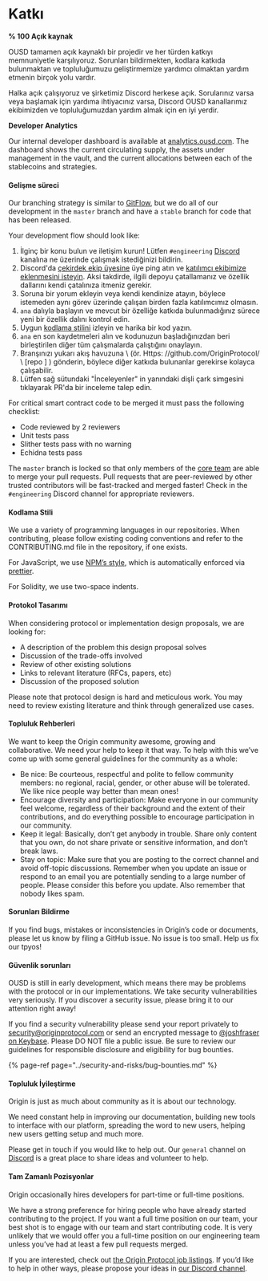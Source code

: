 # Katkı

**% 100 Açık kaynak**

OUSD tamamen açık kaynaklı bir projedir ve her türden katkıyı memnuniyetle karşılıyoruz. Sorunları bildirmekten, kodlara katkıda bulunmaktan ve topluluğumuzu geliştirmemize yardımcı olmaktan yardım etmenin birçok yolu vardır.

Halka açık çalışıyoruz ve şirketimiz Discord herkese açık. Sorularınız varsa veya başlamak için yardıma ihtiyacınız varsa, Discord OUSD kanallarımız ekibimizden ve topluluğumuzdan yardım almak için en iyi yerdir.

**Developer Analytics**

Our internal developer dashboard is available at [analytics.ousd.com](https://analytics.ousd.com). The dashboard shows the current circulating supply, the assets under management in the vault, and the current allocations between each of the stablecoins and strategies.

#### Gelişme süreci

Our branching strategy is similar to [GitFlow](http://nvie.com/posts/a-successful-git-branching-model/), but we do all of our development in the `master` branch and have a `stable` branch for code that has been released.

Your development flow should look like:

1. İlginç bir konu bulun ve iletişim kurun! Lütfen `#engineering` [Discord](https://discord.gg/jyxpUSe) kanalına ne üzerinde çalışmak istediğinizi bildirin.
2. Discord'da [çekirdek ekip üyesine](https://github.com/orgs/OriginProtocol/teams/core/members) üye ping atın ve [katılımcı ekibimize eklenmesini isteyin](https://github.com/orgs/OriginProtocol/teams/contributors). Aksi takdirde, ilgili depoyu çatallamanız ve özellik dallarını kendi çatalınıza itmeniz gerekir.
3. Soruna bir yorum ekleyin veya kendi kendinize atayın, böylece istemeden aynı görev üzerinde çalışan birden fazla katılımcımız olmasın.
4. `ana` dalıyla başlayın ve mevcut bir özelliğe katkıda bulunmadığınız sürece yeni bir özellik dalını kontrol edin.
5. Uygun [kodlama stilini](https://docs.originprotocol.com/guides/getting_started/contributing.html#contributing-email-coding-style) izleyin ve harika bir kod yazın.
6. `ana` en son kaydetmeleri alın ve kodunuzun başladığınızdan beri birleştirilen diğer tüm çalışmalarda çalıştığını onaylayın.
7. Branşınızı yukarı akış havuzuna \ (ör. Https: //github.com/OriginProtocol/ \ [repo \] \) gönderin, böylece diğer katkıda bulunanlar gerekirse kolayca çalışabilir.
8. Lütfen sağ sütundaki "İnceleyenler" in yanındaki dişli çark simgesini tıklayarak PR'da bir inceleme talep edin.

For critical smart contract code to be merged it must pass the following checklist:

*  Code reviewed by 2 reviewers
*  Unit tests pass
*  Slither tests pass with no warning
*  Echidna tests pass

The `master` branch is locked so that only members of the [core team](https://github.com/orgs/OriginProtocol/teams/core) are able to merge your pull requests. Pull requests that are peer-reviewed by other trusted contributors will be fast-tracked and merged faster! Check in the `#engineering` Discord channel for appropriate reviewers.

#### Kodlama Stili

We use a variety of programming languages in our repositories. When contributing, please follow existing coding conventions and refer to the CONTRIBUTING.md file in the repository, if one exists.

For JavaScript, we use [NPM’s style](https://docs.npmjs.com/misc/coding-style), which is automatically enforced via [prettier](https://prettier.io/).

For Solidity, we use two-space indents.

#### Protokol Tasarımı

When considering protocol or implementation design proposals, we are looking for:

* A description of the problem this design proposal solves
* Discussion of the trade-offs involved
* Review of other existing solutions
* Links to relevant literature \(RFCs, papers, etc\)
* Discussion of the proposed solution

Please note that protocol design is hard and meticulous work. You may need to review existing literature and think through generalized use cases.

#### Topluluk Rehberleri

We want to keep the Origin community awesome, growing and collaborative. We need your help to keep it that way. To help with this we’ve come up with some general guidelines for the community as a whole:

* Be nice: Be courteous, respectful and polite to fellow community members: no regional, racial, gender, or other abuse will be tolerated. We like nice people way better than mean ones!
* Encourage diversity and participation: Make everyone in our community feel welcome, regardless of their background and the extent of their contributions, and do everything possible to encourage participation in our community.
* Keep it legal: Basically, don’t get anybody in trouble. Share only content that you own, do not share private or sensitive information, and don’t break laws.
* Stay on topic: Make sure that you are posting to the correct channel and avoid off-topic discussions. Remember when you update an issue or respond to an email you are potentially sending to a large number of people. Please consider this before you update. Also remember that nobody likes spam.

#### Sorunları Bildirme

If you find bugs, mistakes or inconsistencies in Origin’s code or documents, please let us know by filing a GitHub issue. No issue is too small. Help us fix our tpyos!

#### Güvenlik sorunları

OUSD is still in early development, which means there may be problems with the protocol or in our implementations. We take security vulnerabilities very seriously. If you discover a security issue, please bring it to our attention right away!

If you find a security vulnerability please send your report privately to [security@originprotocol.com](mailto:security@originprotocol.com) or send an encrypted message to [@joshfraser on Keybase](https://keybase.io/joshfraser). Please DO NOT file a public issue. Be sure to review our guidelines for responsible disclosure and eligibility for bug bounties.

{% page-ref page="../security-and-risks/bug-bounties.md" %}

#### **Topluluk İyileştirme**

Origin is just as much about community as it is about our technology.

We need constant help in improving our documentation, building new tools to interface with our platform, spreading the word to new users, helping new users getting setup and much more.

Please get in touch if you would like to help out. Our `general` channel on [Discord](https://www.originprotocol.com/discord) is a great place to share ideas and volunteer to help.

#### Tam Zamanlı Pozisyonlar

Origin occasionally hires developers for part-time or full-time positions.

We have a strong preference for hiring people who have already started contributing to the project. If you want a full time position on our team, your best shot is to engage with our team and start contributing code. It is very unlikely that we would offer you a full-time position on our engineering team unless you’ve had at least a few pull requests merged.

If you are interested, check out [the Origin Protocol job listings](https://angel.co/originprotocol/jobs). If you’d like to help in other ways, please propose your ideas in [our Discord channel](https://www.originprotocol.com/discord).



